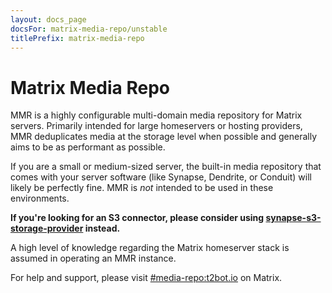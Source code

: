 ```yaml
---
layout: docs_page
docsFor: matrix-media-repo/unstable
titlePrefix: matrix-media-repo
---
```


# Matrix Media Repo

MMR is a highly configurable multi-domain media repository for Matrix servers. Primarily intended for
large homeservers or hosting providers, MMR deduplicates media at the storage level when possible and
generally aims to be as performant as possible.

If you are a small or medium-sized server, the built-in media repository that comes with your server
software (like Synapse, Dendrite, or Conduit) will likely be perfectly fine. MMR is *not* intended to
be used in these environments.

**If you're looking for an S3 connector, please consider using [synapse-s3-storage-provider](https://github.com/matrix-org/synapse-s3-storage-provider) instead.**

A high level of knowledge regarding the Matrix homeserver stack is assumed in operating an MMR instance.

For help and support, please visit [#media-repo:t2bot.io](https://matrix.to/#/#media-repo:t2bot.io)
on Matrix.
